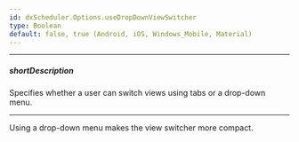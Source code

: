 ```yaml
---
id: dxScheduler.Options.useDropDownViewSwitcher
type: Boolean
default: false, true (Android, iOS, Windows_Mobile, Material)
---
```

---
##### shortDescription
Specifies whether a user can switch views using tabs or a drop-down menu.

---
Using a drop-down menu makes the view switcher more compact.